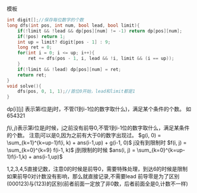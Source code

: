 模板
```c++
int digit[];//保存每位数字的个数
long dfs(int pos, int num, bool lead, bool limit){
    if(!limit && !lead && dp[pos][num] != -1) return dp[pos][num];
    if(!pos) return 1;
    int up = limit? digit[pos - 1] : 9;
    long ret = 0;
    for(int i = 0; i <= up; i++){
        ret += dfs(pos - 1, i, lead && !i, limit && (i == up));
    }
    if(!limit && !lead) dp[pos][num] = ret;
    return ret;
}
void solve(){
    dfs(pos, 0, 1, 1);//首位0开始，lead和limit都是1
}
```

dp[i][j] 表示第i位是j时，不管(1到i-1位的数字取什么)，满足某个条件的个数。
如654321


$f(i, j)$表示第i位是j时候，j之前没有前导0,不管1到i-1位的数字取什么，满足某条件的个数。
注意j可以是0,因为之前有大于0的数字出现过。
$g(i, 0) = \sum_{k=1}^{k=up-1}f(i, k) + ans(i-1,up) + g(i-1, 0)$
j没有到限制时
$f(i, j) = \sum_{k=0}^{k=9} f(i-1, k)$ 
j到限制的时候
$ans(i, j) = \sum_{k=0}^{k=up-1}f(i-1,k) + ans(i-1,up)$

1,2,3,4,5直接记数，注意0的时候是前导0，需要特殊处理，到达6的时候是限制
如果前导0对计数没有影响，那么就直接记录,不需要lead
前导零是为了区别(000123)与(123)的区别(前者前面一定放了非0数，后者前面全是0,计数不一样)